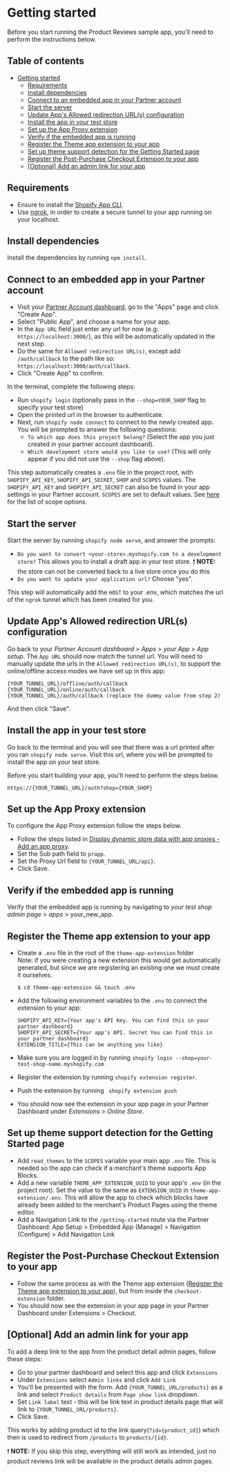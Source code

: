 # Getting started

Before you start running the Product Reviews sample app, you'll need to perform the instructions below.

## Table of contents

-   [Getting started](#getting-started)
    -   [Requirements](#requirements)
    -   [Install dependencies](#install-dependencies)
    -   [Connect to an embedded app in your Partner account](#connect-to-an-embedded-app-in-your-partner-account)
    -   [Start the server](#start-the-server)
    -   [Update App's Allowed redirection URL(s) configuration](#update-apps-allowed-redirection-urls-configuration)
    -   [Install the app in your test store](#install-the-app-in-your-test-store)
    -   [Set up the App Proxy extension](#set-up-the-app-proxy-extension)
    -   [Verify if the embedded app is running](#verify-if-the-embedded-app-is-running)
    -   [Register the Theme app extension to your app](#register-the-theme-app-extension-to-your-app)
    -   [Set up theme support detection for the Getting Started page](#set-up-theme-support-detection-for-the-getting-started-page)
    -   [Register the Post-Purchase Checkout Extension to your app](#register-the-post-purchase-checkout-extension-to-your-app)
    -   [[Optional] Add an admin link for your app](#optional-add-an-admin-link-for-your-app)

## Requirements

-   Ensure to install the [Shopify App CLI](https://shopify.dev/tools/cli).
-   Use [ngrok](https://ngrok.com), in order to create a secure tunnel to your app running on your localhost.

## Install dependencies

Install the dependencies by running `npm install`.

## Connect to an embedded app in your Partner account

-   Visit your [Partner Account dashboard](https://partners.shopify.com/organizations), go to the "Apps" page and click "Create App".
-   Select "Public App", and choose a name for your app.
-   In the `App URL` field just enter any url for now (e.g: `https://localhost:3000/`), as this will be automatically updated in the next step.
-   Do the same for `Allowed redirection URL(s)`, except add `/auth/callback` to the path like so: `https://localhost:3000/auth/callback`.
-   Click "Create App" to confirm.

In the terminal, complete the following steps:

-   Run `shopify login` (optionally pass in the `--shop=YOUR_SHOP` flag to specify your test store)
-   Open the printed url in the browser to authenticate.
-   Next, run `shopify node connect` to connect to the newly created app. You will be prompted to answer the following questions:
    -   `To which app does this project belong?` (Select the app you just created in your partner account dashboard).
    -   `Which development store would you like to use?` (This will only appear if you did not use the `--shop` flag above).

This step automatically creates a `.env` file in the project root, with `SHOPIFY_API_KEY`, `SHOPIFY_API_SECRET`, `SHOP` and `SCOPES` values. The `SHOPIFY_API_KEY` and `SHOPIFY_API_SECRET` can also be found in your app settings in your Partner account. `SCOPES` are set to default values. See [here](https://shopify.dev/docs/admin-api/access-scopes) for the list of scope options.

## Start the server

Start the server by running `shopify node serve`, and answer the prompts:

-   `Do you want to convert <your-store>.myshopify.com to a development store?`
    This allows you to install a draft app in your test store.
    ❗️ **NOTE:** the store can not be converted back to a live store once you do this
-   `Do you want to update your application url?` Choose "yes".

This step will automatically add the `HOST` to your .env, which matches the url of the `ngrok` tunnel which has been created for you.

## Update App's Allowed redirection URL(s) configuration

Go back to your _Partner Account dashboard_ > _Apps_ > _your App_ > _App setup_. The `App URL` should now match the tunnel url. You will need to manually update the urls in the `Allowed redirection URL(s)`, to support the online/offline access modes we have set up in this app:

```
{YOUR_TUNNEL_URL}/offline/auth/callback
{YOUR_TUNNEL_URL}/online/auth/callback
{YOUR_TUNNEL_URL}/auth/callback (replace the dummy value from step 2)
```

And then click "Save".

## Install the app in your test store

Go back to the terminal and you will see that there was a url printed after you ran `shopify node serve`. Visit this url, where you will be prompted to install the app on your test store.

Before you start building your app, you'll need to perform the steps below.

```
https://{YOUR_TUNNEL_URL}/auth?shop={YOUR_SHOP}
```

## Set up the App Proxy extension

To configure the App Proxy extension follow the steps below.

-   Follow the steps listed in [Display dynamic store data with app proxies - Add an app proxy](https://shopify.dev/tutorials/display-dynamic-store-data-with-app-proxies#add-an-app-proxy).
-   Set the Sub path field to `prapp`.
-   Set the Proxy Url field to `{YOUR_TUNNEL_URL/api}`.
-   Click Save.

## Verify if the embedded app is running

Verify that the embedded app is running by navigating to _your test shop admin page_ > _apps_ > your_new_app.

## Register the Theme app extension to your app

-   Create a `.env` file in the root of the `theme-app-extension` folder  
    Note: if you were creating a new extension this would get automatically generated, but since we are registering an existing one we must create it ourselves.

    ```
    $ cd theme-app-extension && touch .env
    ```

-   Add the following environment variables to the `.env` to connect the extension to your app:

    ```
    SHOPIFY_API_KEY={Your app's API Key. You can find this in your partner dashboard}
    SHOPIFY_API_SECRET={Your app's API. Secret You can find this in your partner dashboard}
    EXTENSION_TITLE={This can be anything you like}
    ```

-   Make sure you are logged in by running `shopify login --shop=your-test-shop-name.myshopify.com`
-   Register the extension by running `shopify extension register`.
-   Push the extension by running ` shopify extension push`
-   You should now see the extension in your app page in your Partner Dashboard under _Extensions_ > _Online Store_.

## Set up theme support detection for the Getting Started page

-   Add `read_themes` to the `SCOPES` variable your main app `.env` file. This is needed so the app can check if a merchant's theme supports App Blocks.
-   Add a new variable `THEME_APP_EXTENSION_UUID` to your app's `.env` (in the project root). Set the value to the same as `EXTENSION_UUID` in `theme-app-extension/.env`. This will allow the app to check which blocks have already been added to the merchant's Product Pages using the theme editor.
-   Add a Navigation Link to the `/getting-started` route via the Partner Dashboard: App Setup > Embedded App (Manage) > Navigation (Configure) > Add Navigation Link

## Register the Post-Purchase Checkout Extension to your app

-   Follow the same process as with the Theme app extension ([Register the Theme app extension to your app](#register-the-theme-app-extension-to-your-app)), but from inside the `checkout-extension` folder.
-   You should now see the extension in your app page in your Partner Dashboard under Extensions > Checkout.

## [Optional] Add an admin link for your app

To add a deep link to the app from the product detail admin pages, follow these steps:

-   Go to your partner dashboard and select this app and click `Extensions`
-   Under `Extensions` select `Admin links` and click `Add Link`
-   You'll be presented with the form. Add `{YOUR_TUNNEL_URL/products}` as a link and select `Product details` from `Page show link` dropdown.
-   Set `Link label` text - this will be link text in product details page that will link to `{YOUR_TUNNEL_URL/products}`.
-   Click Save.

This works by adding product id to the link query(`?id={product_id}`) which then is used to redirect from `/products` to `products/{id}`.

❗️ **NOTE:** If you skip this step, everything will still work as intended, just no product reviews link will be available in the product details admin pages.
